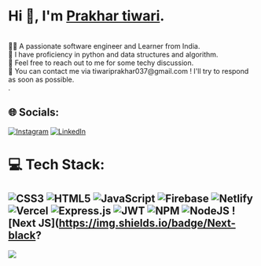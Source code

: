 <h1>Hi 👋, I'm <a target="blank" href="https://www.linkedin.com/in/prakhar-tiwari-a1a654213/"> Prakhar tiwari</a>.</h1><br>
👨‍💻 A passionate software engineer and Learner from India.<br>
🌱  I have proficiency in python and data structures and algorithm.<br>
🤝 Feel free to reach out to me for some techy discussion.<br>
💬 You can contact me via tiwariprakhar037@gmail.com ! I'll try to respond as soon as possible.<br>.


## 🌐 Socials:
[![Instagram](https://img.shields.io/badge/Instagram-%23E4405F.svg?logo=Instagram&logoColor=white)](https://www.instagram.com/prakhar_tiwari_12/) 
[![LinkedIn](https://img.shields.io/badge/LinkedIn-%230077B5.svg?logo=linkedin&logoColor=white)](https://www.linkedin.com/in/prakhar-tiwari-a1a654213/) 


# 💻 Tech Stack:
![CSS3](https://img.shields.io/badge/css3-%231572B6.svg?style=plastic&logo=css3&logoColor=white) ![HTML5](https://img.shields.io/badge/html5-%23E34F26.svg?style=plastic&logo=html5&logoColor=white) ![JavaScript](https://img.shields.io/badge/javascript-%23323330.svg?style=plastic&logo=javascript&logoColor=%23F7DF1E) ![Firebase](https://img.shields.io/badge/firebase-%23039BE5.svg?style=plastic&logo=firebase) ![Netlify](https://img.shields.io/badge/netlify-%23000000.svg?style=plastic&logo=netlify&logoColor=#00C7B7) ![Vercel](https://img.shields.io/badge/vercel-%23000000.svg?style=plastic&logo=vercel&logoColor=white) ![Express.js](https://img.shields.io/badge/express.js-%23404d59.svg?style=plastic&logo=express&logoColor=%2361DAFB) ![JWT](https://img.shields.io/badge/JWT-black?style=plastic&logo=JSON%20web%20tokens) ![NPM](https://img.shields.io/badge/NPM-%23000000.svg?style=plastic&logo=npm&logoColor=white) ![NodeJS](https://img.shields.io/badge/node.js-6DA55F?style=plastic&logo=node.js&logoColor=white) ![Next JS](https://img.shields.io/badge/Next-black?
---
[![](https://visitcount.itsvg.in/api?id=Chirag0002&icon=0&color=0)](https://visitcount.itsvg.in)

